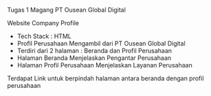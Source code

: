 Tugas 1 Magang PT Ousean Global Digital

Website Company Profile 
- Tech Stack : HTML 
- Profil Perusahaan Mengambil dari PT Ousean Global Digital
- Terdiri dari 2 halaman : Beranda dan Profil Perusahaan
- Halaman Beranda Menjelaskan Pengantar Perusahaan
- Halaman Profil Perusahaan Menjelaskan Layanan Perusahaan
  
Terdapat Link untuk berpindah halaman antara beranda dengan profil perusahaan
